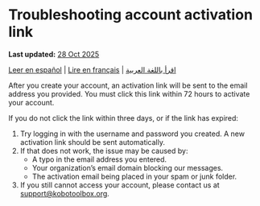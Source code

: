 # Troubleshooting account activation link 
**Last updated:** <a href="https://github.com/kobotoolbox/docs/blob/c8c238efa59b04f403f13c150b018e1807c66d5c/source/activation_link.md" class="reference">28 Oct 2025</a>

<a href="es/activation_link.html">Leer en español</a> | <a href="fr/activation_link.html">Lire en français</a> | <a href="ar/activation_link.html">اقرأ باللغة العربية</a>

After you create your account, an activation link will be sent to the email address you provided. You must click this link within 72 hours to activate your account.

If you do not click the link within three days, or if the link has expired:
1. Try logging in with the username and password you created. A new activation link should be sent automatically.
2. If that does not work, the issue may be caused by:
    * A typo in the email address you entered.
    * Your organization’s email domain blocking our messages.
    * The activation email being placed in your spam or junk folder.
3. If you still cannot access your account, please contact us at [support@kobotoolbox.org](support@kobotoolbox.org).
